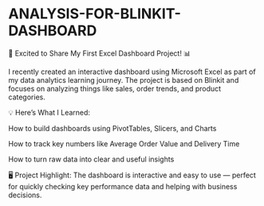 # ANALYSIS-FOR-BLINKIT-DASHBOARD
🎉 Excited to Share My First Excel Dashboard Project! 📊

I recently created an interactive dashboard using Microsoft Excel as part of my data analytics learning journey. The project is based on Blinkit and focuses on analyzing things like sales, order trends, and product categories.

💡 Here’s What I Learned:

How to build dashboards using PivotTables, Slicers, and Charts

How to track key numbers like Average Order Value and Delivery Time

How to turn raw data into clear and useful insights

🖥️ Project Highlight:
The dashboard is interactive and easy to use — perfect for quickly checking key performance data and helping with business decisions.
